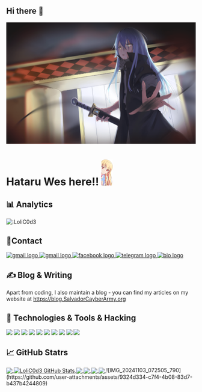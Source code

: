 ## Hi there 👋

<!--
**Arisaja124/Arisaja124** is a ✨ _special_ ✨ repository because its `README.md` (this file) appears on your GitHub profile.

Here are some ideas to get you started:

- 🔭 I’m currently working on ...
- 🌱 I’m currently learning ...
- 👯 I’m looking to collaborate on ...
- 🤔 I’m looking for help with ...
- 💬 Ask me about ...
- 📫 How to reach me: ...
- 😄 Pronouns: ...
- ⚡ Fun fact: ...
-->


[![Header](https://github.com/LoliC0d3/LoliC0d3/blob/main/rimuru.png "Header")](https://tegalsec.org)

# Hataru Wes here!! <img src="https://github.com/LoliC0d3/LoliC0d3/blob/main/sa.png" width="30px">
## 📊 Analytics
<img src="https://count.getloli.com/get/@:LoliC0d3" alt=":LoliC0d3" />
<h2>📱Contact</h2>
<div align="left">
  <a href="mailto: andreajbelas@gmail.com" target="_blank">
    <img src="https://img.shields.io/badge/Gmail-D14836?style=for-the-badge&logo=gmail&logoColor=white" height="25" alt="gmail logo"  />
  </a>
    <a href="https://line.me/ti/p/TPUSUZJx-F" target="_blank">
    <img src="https://img.shields.io/badge/Line-00C300?style=for-the-badge&logo=line&logoColor=white" height="25" alt="gmail logo"  />
  </a>
     <a href="https://www.facebook.com/LoliC0d3/" target="_blank">
    <img src="https://img.shields.io/badge/Messenger-00B2FF?style=for-the-badge&logo=messenger&logoColor=white" height="25" alt="facebook logo"  />
  </a>
   <a href="https://t.me/Userlancelottt" target="_blank">
    <img src="https://img.shields.io/badge/Telegram-2CA5E0?style=for-the-badge&logo=telegram&logoColor=white" height="25" alt="telegram logo"  />
  </a>

  <a href="https://aliakbar.my.id/" target="_blank">
    <img src="https://img.shields.io/badge/bio.link-000000%7D?style=for-the-badge&logo=biolink&logoColor=white" height="25" alt="bio logo"  />
  </a>
</div>
<h2> &#x270d; Blog & Writing</h2>

Apart from coding, I also maintain a blog - you can find my articles on my website at https://blog.SalvadorCayberArmy.org

## 🔧 Technologies & Tools & Hacking
![](https://img.shields.io/badge/OS-Linux-informational?style=flat&logo=linux&logoColor=white&color=2bbc8a)
![](https://img.shields.io/badge/OS-Kali_Linux-informational?style=flat&logo=kali-linux&logoColor=white&color=2bbc8a)
![](https://img.shields.io/badge/OS-Ubuntu-informational?style=flat&logo=ubuntu&logoColor=white&color=2bbc8a)
![](https://img.shields.io/badge/OS-Debian-informational?style=flat&logo=debian&logoColor=white&color=2bbc8a)
![](https://img.shields.io/badge/OS-Windows-informational?style=flat&logo=windows&logoColor=white&color=2bbc8a)
![](https://img.shields.io/badge/Code-Python-informational?style=flat&logo=python&logoColor=white&color=2bbc8a)
![](https://img.shields.io/badge/Code-JavaScript-informational?style=flat&logo=javascript&logoColor=white&color=2bbc8a)
![](https://img.shields.io/badge/Shell-Bash-informational?style=flat&logo=gnu-bash&logoColor=white&color=2bbc8a)
![](https://img.shields.io/badge/Code-Php-informational?style=flat&logo=php&logoColor=white&color=2bbc8a)
![](https://img.shields.io/badge/Code-Laravel-informational?style=flat&logo=laravel&logoColor=white&color=2bbc8a)



## &#x1f4c8; GitHub Statrs

<a href="https://github.com/LoliC0d3/LoliC0d3">
  <img align="center" src="https://github-readme-stats.vercel.app/api/top-langs/?username=LoliC0d3&title_color=ffffff&text_color=c9cacc&icon_color=2bbc8a&bg_color=1d1f21" />
</a>
<a href="https://github.com/LoliC0d3/LoliC0d3">
  <img align="center" src="https://github-readme-stats.vercel.app/api?username=LoliC0d3&show_icons=true&line_height=27&count_private=true&title_color=ffffff&text_color=c9cacc&icon_color=2bbc8a&bg_color=1d1f21" alt="LoliC0d3 GitHub Stats" />
</a>

<a href="https://github.com/tegal1337/leakix">
  <img align="center" src="https://github-readme-stats.vercel.app/api/pin/?username=Tegal1337&repo=Leakix&title_color=ffffff&text_color=c9cacc&icon_color=2bbc8a&bg_color=1d1f21" />
</a>


<a href="https://github.com/tegal1337/NekoBotV1">
  <img align="center" src="https://github-readme-stats.vercel.app/api/pin/?username=tegal1337&repo=NekoBotV1&title_color=ffffff&text_color=c9cacc&icon_color=2bbc8a&bg_color=1d1f21" />
</a>    

<a href="https://github.com/tegal1337/Cilocks">
  <img align="center" src="https://github-readme-stats.vercel.app/api/pin/?username=tegal1337&repo=Cilocks&title_color=ffffff&text_color=c9cacc&icon_color=2bbc8a&bg_color=1d1f21" />
</a>  

<a href="https://github.com/tegal1337/Akuma">
  <img align="center" src="https://github-readme-stats.vercel.app/api/pin/?username=tegal1337&repo=Akuma&title_color=ffffff&text_color=c9cacc&icon_color=2bbc8a&bg_color=1d1f21" />
</a> 
<!-- links to social media icons -->

<!-- icons with padding -->

[1.1]: http://i.imgur.com/tXSoThF.png (twitter icon with padding)
[2.1]: http://i.imgur.com/0o48UoR.png (github icon with padding)

<!-- icons without padding -->



<!-- links to your social media accounts -->

[1]: https://twitter.com/AliAkba58343371
[2]: https://github.com/LoliC0d3
[3]: https://www.instagram.com/lolic0d3/
[4]: https://www.facebook.com/lolic0d3/


<!-- Resources -->
<!-- Icons: https://simpleicons.org/ -->
<!-- GitHub Stats: https://github.com/anuraghazra/github-readme-stats -->
<!-- Emojis: https://emojipedia.org/emoji/ -->
<!-- HTML Emojis: https://www.fileformat.info/index.htm -->
<!-- Shields: https://shields.io/ -->
<!-- Awesome GitHub Profile README: https://github.com/abhisheknaiidu/awesome-github-profile-readme -->![IMG_20241103_072505_790](https://github.com/user-attachments/assets/9324d334-c7f4-4b08-83d7-b437b4244809)
